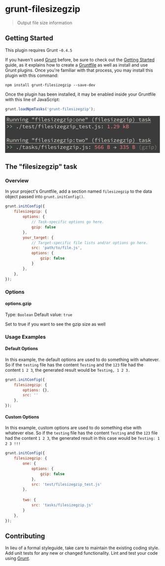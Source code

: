 # grunt-filesizegzip

> Output file size information

## Getting Started
This plugin requires Grunt `~0.4.5`

If you haven't used [Grunt](http://gruntjs.com/) before, be sure to check out the [Getting Started](http://gruntjs.com/getting-started) guide, as it explains how to create a [Gruntfile](http://gruntjs.com/sample-gruntfile) as well as install and use Grunt plugins. Once you're familiar with that process, you may install this plugin with this command:

```shell
npm install grunt-filesizegzip --save-dev
```

Once the plugin has been installed, it may be enabled inside your Gruntfile with this line of JavaScript:

```js
grunt.loadNpmTasks('grunt-filesizegzip');
```

![](screenshot.png)

## The "filesizegzip" task

### Overview
In your project's Gruntfile, add a section named `filesizegzip` to the data object passed into `grunt.initConfig()`.

```js
grunt.initConfig({
	filesizegzip: {
		options: {
			// Task-specific options go here.
			gzip: false
		},
		your_target: {
			// Target-specific file lists and/or options go here.
			src: 'path/to/file.js',
			options: {
				gzip: false
			}
		},
	},
});
```

### Options

#### options.gzip
Type: `Boolean`
Default value: `true`

Set to true if you want to see the gzip size as well

### Usage Examples

#### Default Options
In this example, the default options are used to do something with whatever. So if the `testing` file has the content `Testing` and the `123` file had the content `1 2 3`, the generated result would be `Testing, 1 2 3.`

```js
grunt.initConfig({
	filesizegzip: {
		options: {},
		src: ''
	},
});
```

#### Custom Options
In this example, custom options are used to do something else with whatever else. So if the `testing` file has the content `Testing` and the `123` file had the content `1 2 3`, the generated result in this case would be `Testing: 1 2 3 !!!`

```js
grunt.initConfig({
	filesizegzip: {
		one: {
			options: {
				gzip: false
			},
			src: 'test/filesizegzip_test.js'
		},

		two: {
			src: 'tasks/filesizegzip.js'
		}
	},
});
```

## Contributing
In lieu of a formal styleguide, take care to maintain the existing coding style. Add unit tests for any new or changed functionality. Lint and test your code using [Grunt](http://gruntjs.com/).
